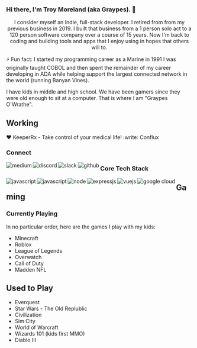 ### Hi there, I'm Troy Moreland (aka Graypes). 👋

<p align='center'>
I consider myself an Indie, full-stack developer.  I retired from from my previous business in 2019.  I built that business from a 1 person solo act to a 120 person software company over a course of 15 years.  Now I'm back to coding and building tools and apps that I enjoy using in hopes that others will to.
</p>

⚡ Fun fact: I started my programming career as a Marine in 1991
  I was originally taught COBOL and then spent the remainder of my career developing in ADA while helping support the largest connected network in the world (running Banyan Vines).

I have kids in middle and high school.  We have been gamers since they were old enough to sit at a computer.  That is where I am "Graypes O'Wrathe".

## Working

:heart: KeeperRx - Take control of your medical life!
:write: Conflux

### Connect

[<img align="left" alt="medium" src="https://img.shields.io/badge/medium-%2312100E.svg?&style=for-the-badge&logo=medium&logoColor=white" />](https://graypes.medium.com)

[<img align="left" alt="discord" src="https://img.shields.io/badge/Discord-7289DA?style=for-the-badge&logo=discord&logoColor=white" />](https://discordapp.com/users/377648989627219969)

[<img align="left" alt="slack" src="https://img.shields.io/badge/Slack-4A154B?style=for-the-badge&logo=slack&logoColor=white" />](https://geekforceacademy.slack.com/team/UMMRHTMDZ)

[<img align="left" alt="github" src="https://img.shields.io/badge/GitHub-100000?style=for-the-badge&logo=github&logoColor=white" />](https://github.com/tmoreland72)

### Core Tech Stack

<img align="left" alt="javascript" src="https://img.shields.io/badge/Quasar-1976D2?style=for-the-badge&logo=quasar&logoColor=white" />

<img align="left" alt="javascript" src="https://img.shields.io/badge/JavaScript-323330?style=for-the-badge&logo=javascript&logoColor=F7DF1E" />

<img align="left" alt="node" src="https://img.shields.io/badge/Node.js-43853D?style=for-the-badge&logo=node.js&logoColor=white" />

<img align="left" alt="expressjs" src="https://img.shields.io/badge/Express.js-404D59?style=for-the-badge" />

<img align="left" alt="vuejs" src="https://img.shields.io/badge/Vue.js-35495E?style=for-the-badge&logo=vue.js&logoColor=4FC08D" />

<img align="left" alt="google cloud" src="https://img.shields.io/badge/Google_Cloud-4285F4?style=for-the-badge&logo=google-cloud&logoColor=white" />


## Gaming

### Currently Playing

In no particular order, here are the games I play with my kids:

- Minecraft
- Roblox
- League of Legends
- Overwatch
- Call of Duty
- Madden NFL

## Used to Play

- Everquest
- Star Wars - The Old Replublic
- Civilization
- Sim City
- World of Warcraft
- Wizards 101 (kids first MMO)
- Diablo III
